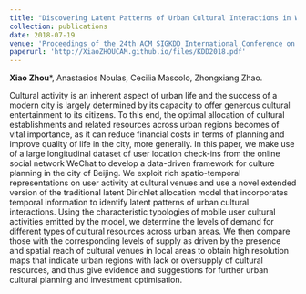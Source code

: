 ```yaml
---
title: "Discovering Latent Patterns of Urban Cultural Interactions in WeChat for Modern City Planning"
collection: publications
date: 2018-07-19
venue: 'Proceedings of the 24th ACM SIGKDD International Conference on Knowledge Discovery & Data Mining (KDD)'
paperurl: 'http://XiaoZHOUCAM.github.io/files/KDD2018.pdf'
---
```


**Xiao Zhou**\*, Anastasios Noulas, Cecilia Mascolo, Zhongxiang Zhao.

Cultural activity is an inherent aspect of urban life and the success of a modern city is largely determined by its capacity to offer generous cultural entertainment to its citizens. To this end, the optimal allocation of cultural establishments and related resources across urban regions becomes of vital importance, as it can reduce financial costs in terms of planning and improve quality of life in the city, more generally. In this paper, we make use of a large longitudinal dataset of user location check-ins from the online social network WeChat to develop a data-driven framework for culture planning in the city of Beijing. We exploit rich spatio-temporal representations on user activity at cultural venues and use a novel extended version of the traditional latent Dirichlet allocation model that incorporates temporal information to identify latent patterns of urban cultural interactions. Using the characteristic typologies of mobile user cultural activities emitted by the model, we determine the levels of demand for different types of cultural resources across urban areas. We then compare those with the corresponding levels of supply as driven by the presence and spatial reach of cultural venues in local areas to obtain high resolution maps that indicate urban regions with lack or oversupply of cultural resources, and thus give evidence and suggestions for further urban cultural planning and investment optimisation.
